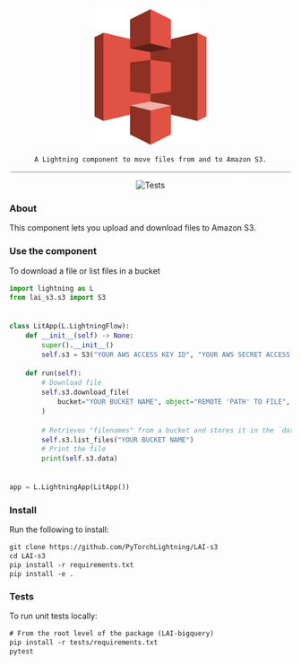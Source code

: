 <!---:lai-name: BigQuery--->

<div align="center">
<img src="static/s3-icon.svg" width="200px">

```
A Lightning component to move files from and to Amazon S3.
______________________________________________________________________
```

![Tests](https://github.com/PyTorchLightning/LAI-bigquery/actions/workflows/ci-testing.yml/badge.svg)

</div>

### About

This component lets you upload and download files to Amazon S3.

### Use the component

To download a file or list files in a bucket

```python
import lightning as L
from lai_s3.s3 import S3


class LitApp(L.LightningFlow):
    def __init__(self) -> None:
        super().__init__()
        self.s3 = S3("YOUR AWS ACCESS KEY ID", "YOUR AWS SECRET ACCESS KEY")

    def run(self):
        # Download file
        self.s3.download_file(
            bucket="YOUR BUCKET NAME", object="REMOTE 'PATH' TO FILE", filename="NAME OF DOWNLOADED FILE"
        )

        # Retrieves "filenames" from a bucket and stores it in the `data` attr
        self.s3.list_files("YOUR BUCKET NAME")
        # Print the file
        print(self.s3.data)


app = L.LightningApp(LitApp())
```

### Install

Run the following to install:

```shell
git clone https://github.com/PyTorchLightning/LAI-s3
cd LAI-s3
pip install -r requirements.txt
pip install -e .
```

### Tests

To run unit tests locally:

```shell
# From the root level of the package (LAI-bigquery)
pip install -r tests/requirements.txt
pytest
```
